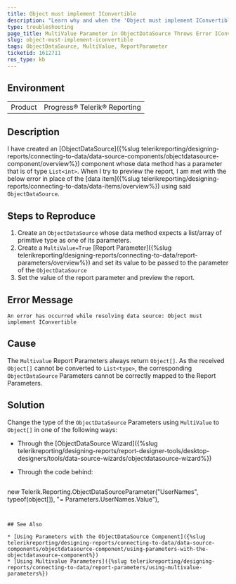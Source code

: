 ```yaml
---
title: Object must implement IConvertible
description: "Learn why and when the 'Object must implement IConvertible' is thrown and how to resolve it in Telerik Reporting"
type: troubleshooting
page_title: MultiValue Parameter in ObjectDataSource Throws Error IConvertible
slug: object-must-implement-iconvertible
tags: ObjectDataSource, MultiValue, ReportParameter
ticketid: 1612711
res_type: kb
---
```


## Environment
<table>
    <tbody>
        <tr>
            <td>Product</td>
            <td>Progress® Telerik® Reporting</td>
        </tr>
    </tbody>
</table>


## Description

I have created an [ObjectDataSource]({%slug telerikreporting/designing-reports/connecting-to-data/data-source-components/objectdatasource-component/overview%}) component whose data method has a parameter that is of type `List<int>`. When I try to preview the report, I am met with the below error in place of the [data item]({%slug telerikreporting/designing-reports/connecting-to-data/data-items/overview%}) using said `ObjectDataSource`.

## Steps to Reproduce

1. Create an `ObjectDataSource` whose data method expects a list/array of primitive type as one of its parameters.
1. Create a `MultiValue=True` [Report Parameter]({%slug telerikreporting/designing-reports/connecting-to-data/report-parameters/overview%}) and set its value to be passed to the parameter of the `ObjectDataSource`
1. Set the value of the report parameter and preview the report.

## Error Message

`An error has occurred while resolving data source: Object must implement IConvertible`

## Cause

The `Multivalue` Report Parameters always return `Object[]`. As the received `Object[]` cannot be converted to `List<type>`, the corresponding `ObjectDataSource` Parameters cannot be correctly mapped to the Report Parameters.

## Solution

Change the type of the `ObjectDataSource` Parameters using `MultiValue` to `Object[]` in one of the following ways:

- Through the [ObjectDataSource Wizard]({%slug telerikreporting/designing-reports/report-designer-tools/desktop-designers/tools/data-source-wizards/objectdatasource-wizard%})
- Through the code behind:

	````CSharp
new Telerik.Reporting.ObjectDataSourceParameter("UserNames", typeof(object[]), "= Parameters.UserNames.Value"),
````


## See Also

* [Using Parameters with the ObjectDataSource Component]({%slug telerikreporting/designing-reports/connecting-to-data/data-source-components/objectdatasource-component/using-parameters-with-the-objectdatasource-component%})
* [Using Multivalue Parameters]({%slug telerikreporting/designing-reports/connecting-to-data/report-parameters/using-multivalue-parameters%})